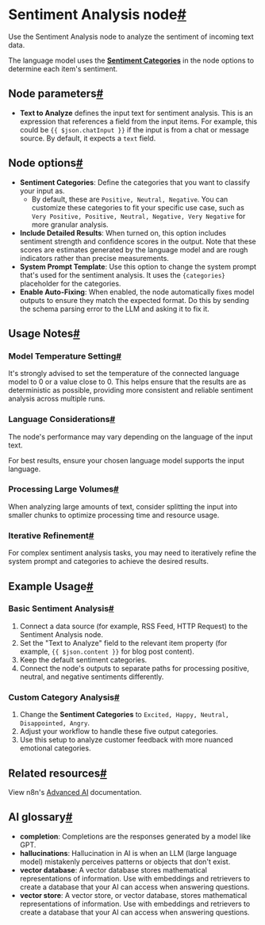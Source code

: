 [](https://github.com/n8n-io/n8n-docs/edit/main/docs/integrations/builtin/cluster-nodes/root-nodes/n8n-nodes-langchain.sentimentanalysis.md "Edit this page")

# Sentiment Analysis node[#](#sentiment-analysis-node "Permanent link")

Use the Sentiment Analysis node to analyze the sentiment of incoming text data.

The language model uses the [**Sentiment Categories**](#node-options) in the node options to determine each item's sentiment.

## Node parameters[#](#node-parameters "Permanent link")

*   **Text to Analyze** defines the input text for sentiment analysis. This is an expression that references a field from the input items. For example, this could be `{{ $json.chatInput }}` if the input is from a chat or message source. By default, it expects a `text` field.

## Node options[#](#node-options "Permanent link")

*   **Sentiment Categories**: Define the categories that you want to classify your input as.
    *   By default, these are `Positive, Neutral, Negative`. You can customize these categories to fit your specific use case, such as `Very Positive, Positive, Neutral, Negative, Very Negative` for more granular analysis.
*   **Include Detailed Results**: When turned on, this option includes sentiment strength and confidence scores in the output. Note that these scores are estimates generated by the language model and are rough indicators rather than precise measurements.
*   **System Prompt Template**: Use this option to change the system prompt that's used for the sentiment analysis. It uses the `{categories}` placeholder for the categories.
*   **Enable Auto-Fixing**: When enabled, the node automatically fixes model outputs to ensure they match the expected format. Do this by sending the schema parsing error to the LLM and asking it to fix it.

## Usage Notes[#](#usage-notes "Permanent link")

### Model Temperature Setting[#](#model-temperature-setting "Permanent link")

It's strongly advised to set the temperature of the connected language model to 0 or a value close to 0. This helps ensure that the results are as deterministic as possible, providing more consistent and reliable sentiment analysis across multiple runs.

### Language Considerations[#](#language-considerations "Permanent link")

The node's performance may vary depending on the language of the input text.

For best results, ensure your chosen language model supports the input language.

### Processing Large Volumes[#](#processing-large-volumes "Permanent link")

When analyzing large amounts of text, consider splitting the input into smaller chunks to optimize processing time and resource usage.

### Iterative Refinement[#](#iterative-refinement "Permanent link")

For complex sentiment analysis tasks, you may need to iteratively refine the system prompt and categories to achieve the desired results.

## Example Usage[#](#example-usage "Permanent link")

### Basic Sentiment Analysis[#](#basic-sentiment-analysis "Permanent link")

1.  Connect a data source (for example, RSS Feed, HTTP Request) to the Sentiment Analysis node.
2.  Set the "Text to Analyze" field to the relevant item property (for example, `{{ $json.content }}` for blog post content).
3.  Keep the default sentiment categories.
4.  Connect the node's outputs to separate paths for processing positive, neutral, and negative sentiments differently.

### Custom Category Analysis[#](#custom-category-analysis "Permanent link")

1.  Change the **Sentiment Categories** to `Excited, Happy, Neutral, Disappointed, Angry`.
2.  Adjust your workflow to handle these five output categories.
3.  Use this setup to analyze customer feedback with more nuanced emotional categories.

## Related resources[#](#related-resources "Permanent link")

View n8n's [Advanced AI](../../../../../advanced-ai/) documentation.

## AI glossary[#](#ai-glossary "Permanent link")

*   **completion**: Completions are the responses generated by a model like GPT.
*   **hallucinations**: Hallucination in AI is when an LLM (large language model) mistakenly perceives patterns or objects that don't exist.
*   **vector database**: A vector database stores mathematical representations of information. Use with embeddings and retrievers to create a database that your AI can access when answering questions.
*   **vector store**: A vector store, or vector database, stores mathematical representations of information. Use with embeddings and retrievers to create a database that your AI can access when answering questions.